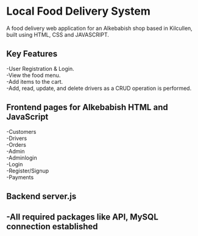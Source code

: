 #  Local Food Delivery System 
A food delivery web application for an Alkebabish shop based in Kilcullen, built using HTML, CSS and JAVASCRIPT.
## Key Features
-User Registration & Login.  
-View the food menu.  
-Add items to the cart.  
-Add, read, update, and delete drivers as a CRUD operation is performed.  
## Frontend pages for Alkebabish HTML and JavaScript
-Customers  
-Drivers  
-Orders  
-Admin  
-Adminlogin  
-Login  
-Register/Signup  
-Payments
## Backend server.js 
-All required packages like API, MySQL connection  established  
-



